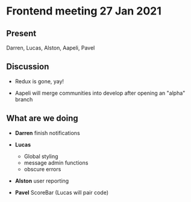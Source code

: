 # Frontend meeting 27 Jan 2021

## Present
Darren, Lucas, Alston, Aapeli, Pavel

## Discussion

- Redux is gone, yay!

- Aapeli will merge communities into develop after opening an "alpha" branch

## What are we doing

- **Darren** finish notifications

- **Lucas**
  - Global styling
  - message admin functions
  - obscure errors

- **Alston** user reporting

- **Pavel** ScoreBar (Lucas will pair code)
